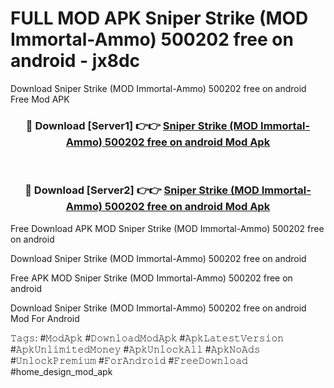 # FULL MOD APK Sniper Strike (MOD Immortal-Ammo) 500202 free on android - jx8dc
Download Sniper Strike (MOD Immortal-Ammo) 500202 free on android Free Mod APK

<div align="center">
<h3>🔴 Download [Server1] 👉👉 <a href="https://apk-comot.site?title=Sniper_Strike_(MOD_Immortal-Ammo)_500202_free_on_android">Sniper Strike (MOD Immortal-Ammo) 500202 free on android Mod Apk</a></h3><br>

<h3>🔴 Download [Server2] 👉👉 <a href="https://apk-comot.site?title=Sniper_Strike_(MOD_Immortal-Ammo)_500202_free_on_android">Sniper Strike (MOD Immortal-Ammo) 500202 free on android Mod Apk</a></h3>
</div>


Free Download APK MOD Sniper Strike (MOD Immortal-Ammo) 500202 free on android

Download Sniper Strike (MOD Immortal-Ammo) 500202 free on android 

Free APK MOD Sniper Strike (MOD Immortal-Ammo) 500202 free on android 

Download Sniper Strike (MOD Immortal-Ammo) 500202 free on android Mod For Android

𝚃𝚊𝚐𝚜: #𝙼𝚘𝚍𝙰𝚙𝚔 #𝙳𝚘𝚠𝚗𝚕𝚘𝚊𝚍𝙼𝚘𝚍𝙰𝚙𝚔 #𝙰𝚙𝚔𝙻𝚊𝚝𝚎𝚜𝚝𝚅𝚎𝚛𝚜𝚒𝚘𝚗 #𝙰𝚙𝚔𝚄𝚗𝚕𝚒𝚖𝚒𝚝𝚎𝚍𝙼𝚘𝚗𝚎𝚢 #𝙰𝚙𝚔𝚄𝚗𝚕𝚘𝚌𝚔𝙰𝚕𝚕 #𝙰𝚙𝚔𝙽𝚘𝙰𝚍𝚜 #𝚄𝚗𝚕𝚘𝚌𝚔𝙿𝚛𝚎𝚖𝚒𝚞𝚖 #𝙵𝚘𝚛𝙰𝚗𝚍𝚛𝚘𝚒𝚍 #𝙵𝚛𝚎𝚎𝙳𝚘𝚠𝚗𝚕𝚘𝚊𝚍 #home_design_mod_apk
